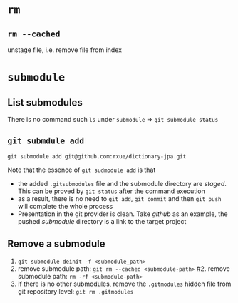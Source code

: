 # `rm`
## `rm --cached`
unstage file, i.e. remove file from index

# `submodule`
## List submodules
There is no command such `ls` under `submodule` => `git submodule status`

## `git submdule add`
`git submodule add git@github.com:rxue/dictionary-jpa.git`

Note that the essence of `git sudmodule add` is that 
* the added `.gitsubmodules` file and the submodule directory are *staged*. This can be proved by `git status` after the command execution
* as a result, there is no need to `git add`, `git commit` and then `git push` will complete the whole process
* Presentation in the git provider is clean. Take *github* as an example, the pushed *submodule* directory is a link to the target project

## Remove a submodule
1. `git submodule deinit -f <submodule_path>`
2. remove submodule path: `git rm --cached <submodule-path>`
#2. remove submodule path: `rm -rf <submodule-path>`
3. if there is no other submodules, remove the `.gitmodules` hidden file from git repository level: `git rm .gitmodules`
